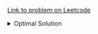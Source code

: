 [Link to problem on Leetcode](https://leetcode.com/problems/minimum-absolute-difference-in-bst/)


<details><summary>Optimal Solution</summary>

Optimal Solution: TC = `O(N)`, SC = `O(H + H) `

- We can use the idea of problem [173 Binary Search Tree Iterator](https://leetcode.com/problems/binary-search-tree-iterator/) to avoid O(N) space. 
- The idea is that inorder traversal results in sorted array and hence the minimum difference will always be between 2 adjacent elements of the in-order traversal of the BST. 
- Hence, we use the BST iterator's next() property and check for difference between every adjacent nodes. 


Runtime: `31 ms`, faster than `44.59%`<br>
Memory Usage: `25.3 MB`, less than `50.69%`<br>


<details><summary>Clean Code</summary>

![](https://github.com/archishmanghos/code-images/blob/master/Leetcode/530.png)

</details>

</details>